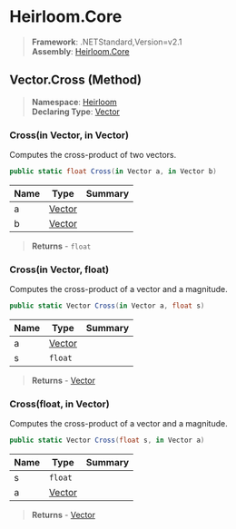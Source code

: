 # Heirloom.Core

> **Framework**: .NETStandard,Version=v2.1  
> **Assembly**: [Heirloom.Core][0]

## Vector.Cross (Method)

> **Namespace**: [Heirloom][0]  
> **Declaring Type**: [Vector][1]

### Cross(in Vector, in Vector)

Computes the cross-product of two vectors.

```cs
public static float Cross(in Vector a, in Vector b)
```

| Name | Type        | Summary |
|------|-------------|---------|
| a    | [Vector][1] |         |
| b    | [Vector][1] |         |

> **Returns** - `float`

### Cross(in Vector, float)

Computes the cross-product of a vector and a magnitude.

```cs
public static Vector Cross(in Vector a, float s)
```

| Name | Type        | Summary |
|------|-------------|---------|
| a    | [Vector][1] |         |
| s    | `float`     |         |

> **Returns** - [Vector][1]

### Cross(float, in Vector)

Computes the cross-product of a vector and a magnitude.

```cs
public static Vector Cross(float s, in Vector a)
```

| Name | Type        | Summary |
|------|-------------|---------|
| s    | `float`     |         |
| a    | [Vector][1] |         |

> **Returns** - [Vector][1]

[0]: ../../../Heirloom.Core.md
[1]: ../Vector.md
